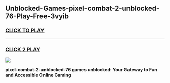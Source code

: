 
## Unblocked-Games-pixel-combat-2-unblocked-76-Play-Free-3vyib
<h3>
<a href="https://premium76.site?title=pixel-combat-2-unblocked-76&ref=10A">CLICK TO PLAY</a></h3>
<hr>

<h3>
<a href="https://premium76.site?title=pixel-combat-2-unblocked-76&ref=10A">CLICK 2 PLAY</a>
  
</h3>

<a href="https://premium76.site?title=pixel-combat-2-unblocked-76&ref=10A"><img src="https://clearcache.store/games.png"></a>


**pixel-combat-2-unblocked-76 games unblocked: Your Gateway to Fun and Accessible Online Gaming**
